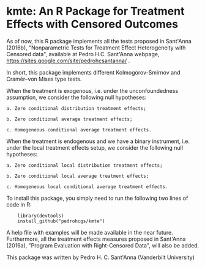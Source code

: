 # kmte: An R Package for Treatment Effects with Censored Outcomes

As of now, this R package implements all the tests proposed in Sant'Anna (2016b), "Nonparametric Tests for Treatment Effect Heterogeneity with Censored data", available at Pedro H.C. Sant'Anna webpage, https://sites.google.com/site/pedrohcsantanna/ .

In short, this package implements different Kolmogorov-Smirnov and Cramér–von Mises type tests. 

When the treatment is exogenous, i.e. under the unconfoundedness assumption, we consider the following null hypotheses:
    
    a. Zero conditional distribution treatment effects;
    
    b. Zero conditional average treatment effects;
    
    c. Homogeneous conditional average treatment effects.
    
When the treatment is endogenous and we have a binary instrument, i.e. under the local treatment effects setup, we consider the 
following null hypotheses:

    a. Zero conditional local distribution treatment effects;
    
    b. Zero conditional local average treatment effects;
    
    c. Homogeneous local conditional average treatment effects.

To install this package, you simply need to run the following two lines of code in R:

        library(devtools)
        install_github("pedrohcgs/kmte")

A help file with examples will be made available in the near future. Furthermore, all the treatment effects measures proposed in Sant'Anna (2016a), "Program Evaluation with Right-Censored Data", will also be added.

This package was written by Pedro H. C. Sant'Anna (Vanderbilt University)


